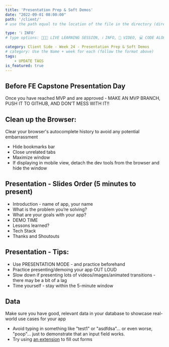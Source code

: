 ```yaml
---
title: 'Presentation Prep & Soft Demos'
date: "2022-09-01 08:00:00"
path: '/client/'
# use the path equal to the location of the file in the directory (directory structure)

type: 'ℹ️ INFO'
# type options: 👩🏽‍🏫 LIVE LEARNING SESSION, ℹ️ INFO, 🎥 VIDEO, 💻 CODE ALONG, 🥼LAB, ↩️ REVIEW/NOTES, 👥 GROUP LEARNING, 👷🏼‍♂️ GROUP PROJECT, 🧠 ASSESSMENT, 📝 ASSIGNMENT

category: Client Side - Week 24 - Presentation Prep & Soft Demos
# category: Use the Name + week for each (follow the format above)
tags: 
    - UPDATE TAGS
is_featured: true
---
```

## Before FE Capstone Presentation Day
Once you have reached MVP and are approved - MAKE AN MVP BRANCH, PUSH IT TO GITHUB, AND DON’T MESS WITH IT!!

## Clean up the Browser:
Clear your browser's autocomplete history to avoid any potential embarrassment

- Hide bookmarks bar
- Close unrelated tabs
- Maximize window
- If displaying in mobile view, detach the dev tools from the browser and hide the window

## Presentation - Slides Order (5 minutes to present)

- Introduction - name of app, your name
- What is the problem you’re solving?
- What are your goals with your app?
- DEMO TIME
- Lessons learned?
- Tech Stack
- Thanks and Shoutouts

## Presentation - Tips:
- Use PRESENTATION MODE - and practice beforehand
- Practice presenting/demoing your app OUT LOUD
- Slow down if presenting lots of videos/images/animated transitions - there may be a bit of a lag
- Time yourself - stay within the 5-minute window

## Data
Make sure you have good, relevant data in your database to showcase real-world use cases for your app

- Avoid typing in something like "test1" or "asdfdsa"... or even worse, "poop"... just to demonstrate that an input field works.
- Try using [an extension](https://chrome.google.com/webstore/detail/fake-filler/bnjjngeaknajbdcgpfkgnonkmififhfo/related?hl=en) to fill out forms
